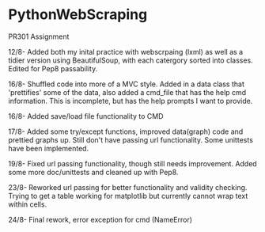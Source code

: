 # PythonWebScraping
PR301 Assignment

12/8- Added both my inital practice with webscrpaing (lxml) as well as a tidier version using BeautifulSoup, with each catergory sorted into classes. Edited for Pep8 passability.

16/8- Shuffled code into more of a MVC style. Added in a data class that 'prettifies' some of the data, also added a cmd_file that has the help cmd information. This is incomplete, but has the help prompts I want to provide.

16/8- Added save/load file functionality to CMD

17/8- Added some try/except functions, improved data(graph) code and prettied graphs up. Still don't have passing url functionality. Some unittests have been implemented.

19/8- Fixed url passing functionality, though still needs improvement. Added some more doc/unittests and cleaned up with Pep8.

23/8- Reworked url passing for better functionality and validity checking. Trying to get a table working for matplotlib but currently cannot wrap text within cells. 

24/8- Final rework, error exception for cmd (NameError)
